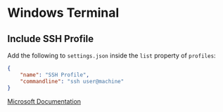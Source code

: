 # Windows Terminal

## Include SSH Profile

Add the following to `settings.json` inside the `list` property of `profiles`:

```json
{
    "name": "SSH Profile",
    "commandline": "ssh user@machine"
}
```

[Microsoft Documentation](https://learn.microsoft.com/en-us/windows/terminal/tutorials/ssh)